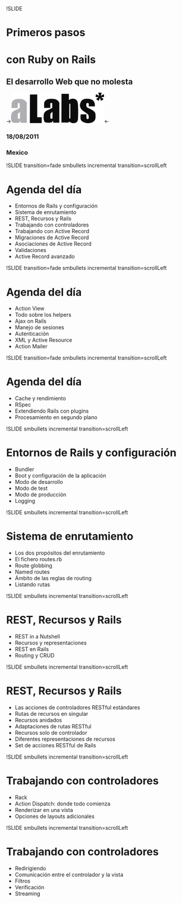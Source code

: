 !SLIDE 
# Primeros pasos
# con Ruby on Rails
## El desarrollo Web que no molesta
->![logo-alabs](logo.png)<-
### 18/08/2011
### Mexico

!SLIDE transition=fade smbullets incremental transition=scrollLeft
# Agenda del día
* Entornos de Rails y configuración
* Sistema de enrutamiento
* REST, Recursos y Rails
* Trabajando con controladores
* Trabajando con Active Record
* Migraciones de Active Record
* Asociaciones de Active Record
* Validaciones
* Active Record avanzado

!SLIDE transition=fade smbullets incremental transition=scrollLeft
# Agenda del día
* Action View
* Todo sobre los helpers
* Ajax on Rails
* Manejo de sesiones
* Autenticación
* XML y Active Resource
* Action Mailer

!SLIDE transition=fade smbullets incremental transition=scrollLeft
# Agenda del día
* Cache y rendimiento
* RSpec
* Extendiendo Rails con plugins
* Procesamiento en segundo plano

!SLIDE smbullets incremental transition=scrollLeft
# Entornos de Rails y configuración
* Bundler
* Boot y configuración de la aplicación
* Modo de desarrollo
* Modo de test
* Modo de producción
* Logging

!SLIDE smbullets incremental transition=scrollLeft
# Sistema de enrutamiento
* Los dos propósitos del enrutamiento
* El fichero routes.rb
* Route globbing
* Named routes
* Ámbito de las reglas de routing
* Listando rutas

!SLIDE smbullets incremental transition=scrollLeft
# REST, Recursos y Rails
* REST in a Nutshell
* Recursos y representaciones
* REST en Rails
* Routing y CRUD

!SLIDE smbullets incremental transition=scrollLeft
# REST, Recursos y Rails
* Las acciones de controladores RESTful estándares
* Rutas de recursos en singular
* Recursos anidados
* Adaptaciones de rutas RESTful
* Recursos solo de controlador
* Diferentes representaciones de recursos
* Set de acciones RESTful de Rails

!SLIDE smbullets incremental transition=scrollLeft
# Trabajando con controladores
* Rack
* Action Dispatch: donde todo comienza
* Renderizar en una vista
* Opciones de layouts adicionales

!SLIDE smbullets incremental transition=scrollLeft
# Trabajando con controladores
* Redirigiendo
* Comunicación entre el controlador y la vista
* Filtros
* Verificación
* Streaming

